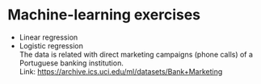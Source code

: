 # Machine-learning exercises
- Linear regression
- Logistic regression <br>
The data is related with direct marketing campaigns (phone calls) of a Portuguese banking institution. <br>
Link: https://archive.ics.uci.edu/ml/datasets/Bank+Marketing
